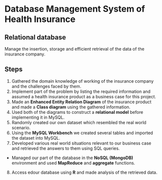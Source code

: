 # Database Management System of Health Insurance

## Relational database
Manage the insertion, storage and efficient retrieval of the data of the insurance company. 

## Steps
1. Gathered the domain knowledge of working of the insurance company and the challenges faced by them. 
2. Implement part of the problem by listing the required information and assumed a health insurance product as a business case for this project.
3. Made an **Enhanced Entity Relation Diagram** of the insurance product and made a **Class diagram** using the gathered information. 
4. Used both of the diagrams to construct a **relational model** before implementing it in MySQL. 
5. Randomly created our own dataset which resembled the real world scenario. 
6. Using the **MySQL Workbench** we created several tables and imported the dataset into MySQL.
7. Developed various real world situations relevant to our business case and retrieved the answers to them using SQL queries.
- Managed our part of the database in the **NoSQL (MongoDB)** environment and used **MapReduce** and **aggregate** functions. 
8. Access edour database using **R** and made analysis of the retrieved data. 
